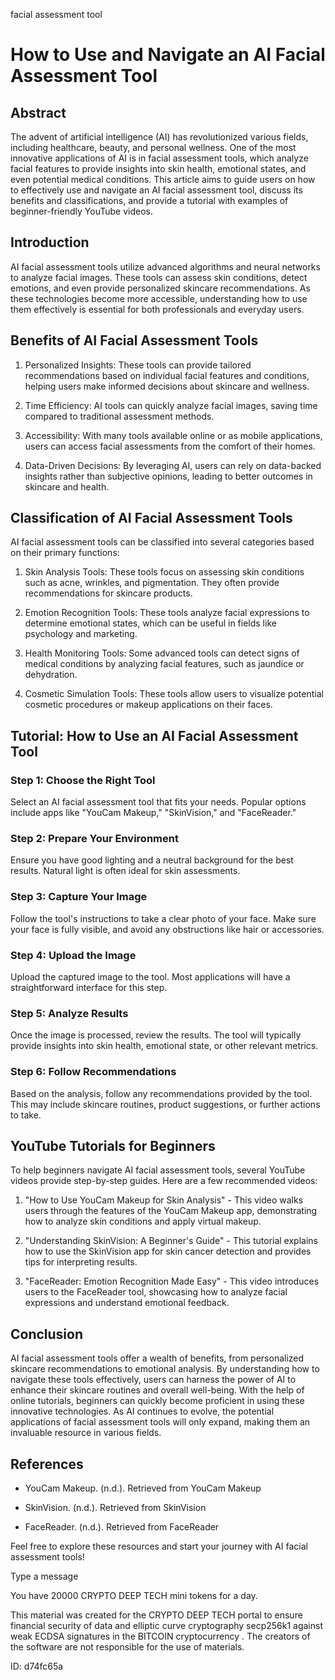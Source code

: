 facial assessment tool
# How to Use and Navigate an AI Facial Assessment Tool



## Abstract



The advent of artificial intelligence (AI) has revolutionized various fields, including healthcare, beauty, and personal wellness. One of the most innovative applications of AI is in facial assessment tools, which analyze facial features to provide insights into skin health, emotional states, and even potential medical conditions. This article aims to guide users on how to effectively use and navigate an AI facial assessment tool, discuss its benefits and classifications, and provide a tutorial with examples of beginner-friendly YouTube videos.



## Introduction



AI facial assessment tools utilize advanced algorithms and neural networks to analyze facial images. These tools can assess skin conditions, detect emotions, and even provide personalized skincare recommendations. As these technologies become more accessible, understanding how to use them effectively is essential for both professionals and everyday users.



## Benefits of AI Facial Assessment Tools



1. Personalized Insights: These tools can provide tailored recommendations based on individual facial features and conditions, helping users make informed decisions about skincare and wellness.



2. Time Efficiency: AI tools can quickly analyze facial images, saving time compared to traditional assessment methods.



3. Accessibility: With many tools available online or as mobile applications, users can access facial assessments from the comfort of their homes.



4. Data-Driven Decisions: By leveraging AI, users can rely on data-backed insights rather than subjective opinions, leading to better outcomes in skincare and health.



## Classification of AI Facial Assessment Tools



AI facial assessment tools can be classified into several categories based on their primary functions:



1. Skin Analysis Tools: These tools focus on assessing skin conditions such as acne, wrinkles, and pigmentation. They often provide recommendations for skincare products.



2. Emotion Recognition Tools: These tools analyze facial expressions to determine emotional states, which can be useful in fields like psychology and marketing.



3. Health Monitoring Tools: Some advanced tools can detect signs of medical conditions by analyzing facial features, such as jaundice or dehydration.



4. Cosmetic Simulation Tools: These tools allow users to visualize potential cosmetic procedures or makeup applications on their faces.



## Tutorial: How to Use an AI Facial Assessment Tool



### Step 1: Choose the Right Tool



Select an AI facial assessment tool that fits your needs. Popular options include apps like "YouCam Makeup," "SkinVision," and "FaceReader."



### Step 2: Prepare Your Environment



Ensure you have good lighting and a neutral background for the best results. Natural light is often ideal for skin assessments.



### Step 3: Capture Your Image



Follow the tool's instructions to take a clear photo of your face. Make sure your face is fully visible, and avoid any obstructions like hair or accessories.



### Step 4: Upload the Image



Upload the captured image to the tool. Most applications will have a straightforward interface for this step.



### Step 5: Analyze Results



Once the image is processed, review the results. The tool will typically provide insights into skin health, emotional state, or other relevant metrics.



### Step 6: Follow Recommendations



Based on the analysis, follow any recommendations provided by the tool. This may include skincare routines, product suggestions, or further actions to take.



## YouTube Tutorials for Beginners



To help beginners navigate AI facial assessment tools, several YouTube videos provide step-by-step guides. Here are a few recommended videos:



1. "How to Use YouCam Makeup for Skin Analysis" - This video walks users through the features of the YouCam Makeup app, demonstrating how to analyze skin conditions and apply virtual makeup.



2. "Understanding SkinVision: A Beginner's Guide" - This tutorial explains how to use the SkinVision app for skin cancer detection and provides tips for interpreting results.



3. "FaceReader: Emotion Recognition Made Easy" - This video introduces users to the FaceReader tool, showcasing how to analyze facial expressions and understand emotional feedback.



## Conclusion



AI facial assessment tools offer a wealth of benefits, from personalized skincare recommendations to emotional analysis. By understanding how to navigate these tools effectively, users can harness the power of AI to enhance their skincare routines and overall well-being. With the help of online tutorials, beginners can quickly become proficient in using these innovative technologies. As AI continues to evolve, the potential applications of facial assessment tools will only expand, making them an invaluable resource in various fields.



## References



- YouCam Makeup. (n.d.). Retrieved from YouCam Makeup

- SkinVision. (n.d.). Retrieved from SkinVision

- FaceReader. (n.d.). Retrieved from FaceReader



Feel free to explore these resources and start your journey with AI facial assessment tools!



Type a message

You have 20000 CRYPTO DEEP TECH mini tokens for a day.


This material was created for the  CRYPTO DEEP TECH portal  to ensure financial security of data and elliptic curve cryptography  secp256k1 against weak ECDSA  signatures   in the  BITCOIN cryptocurrency . The creators of the software are not responsible for the use of materials.

 ID: d74fc65a
